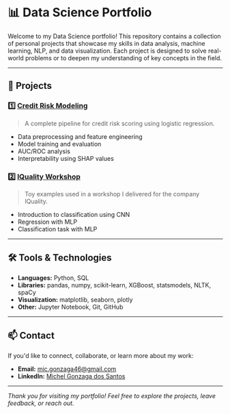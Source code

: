 # 📊 Data Science Portfolio

Welcome to my Data Science portfolio! This repository contains a collection of personal projects that showcase my skills in data analysis, machine learning, NLP, and data visualization. Each project is designed to solve real-world problems or to deepen my understanding of key concepts in the field.

---

## 🚀 Projects

### 1️⃣ [Credit Risk Modeling](./Credit%20Risk)

> A complete pipeline for credit risk scoring using logistic regression.

- Data preprocessing and feature engineering
- Model training and evaluation
- AUC/ROC analysis
- Interpretability using SHAP values

### 2️⃣ [IQuality Workshop](./IQuality%20Workshop)
> Toy examples used in a workshop I delivered for the company IQuality.

- Introduction to classification using CNN
- Regression with MLP
- Classification task with MLP
---

## 🛠️ Tools & Technologies

- **Languages:** Python, SQL
- **Libraries:** pandas, numpy, scikit-learn, XGBoost, statsmodels, NLTK, spaCy
- **Visualization:** matplotlib, seaborn, plotly
- **Other:** Jupyter Notebook, Git, GitHub

---

## 📫 Contact

If you'd like to connect, collaborate, or learn more about my work:

- **Email:** [mic.gonzaga46@gmail.com](mailto:mic.gonzaga46@gmail.com)
- **LinkedIn:** [Michel Gonzaga dos Santos](https://www.linkedin.com/in/michel-gonzaga-dos-santos-50b75a180)


---

*Thank you for visiting my portfolio! Feel free to explore the projects, leave feedback, or reach out.*
